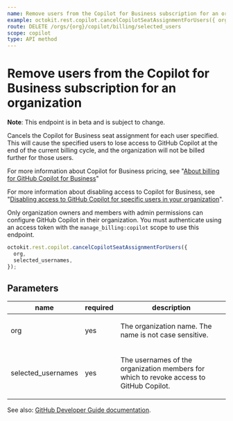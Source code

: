 ```yaml
---
name: Remove users from the Copilot for Business subscription for an organization
example: octokit.rest.copilot.cancelCopilotSeatAssignmentForUsers({ org, selected_usernames })
route: DELETE /orgs/{org}/copilot/billing/selected_users
scope: copilot
type: API method
---
```


# Remove users from the Copilot for Business subscription for an organization

**Note**: This endpoint is in beta and is subject to change.

Cancels the Copilot for Business seat assignment for each user specified.
This will cause the specified users to lose access to GitHub Copilot at the end of the current billing cycle, and the organization will not be billed further for those users.

For more information about Copilot for Business pricing, see "[About billing for GitHub Copilot for Business](https://docs.github.com/billing/managing-billing-for-github-copilot/about-billing-for-github-copilot#pricing-for-github-copilot-for-business)"

For more information about disabling access to Copilot for Business, see "[Disabling access to GitHub Copilot for specific users in your organization](https://docs.github.com/copilot/configuring-github-copilot/configuring-github-copilot-settings-in-your-organization#disabling-access-to-github-copilot-for-specific-users-in-your-organization)".

Only organization owners and members with admin permissions can configure GitHub Copilot in their organization. You must
authenticate using an access token with the `manage_billing:copilot` scope to use this endpoint.

```js
octokit.rest.copilot.cancelCopilotSeatAssignmentForUsers({
  org,
  selected_usernames,
});
```

## Parameters

<table>
  <thead>
    <tr>
      <th>name</th>
      <th>required</th>
      <th>description</th>
    </tr>
  </thead>
  <tbody>
    <tr><td>org</td><td>yes</td><td>

The organization name. The name is not case sensitive.

</td></tr>
<tr><td>selected_usernames</td><td>yes</td><td>

The usernames of the organization members for which to revoke access to GitHub Copilot.

</td></tr>
  </tbody>
</table>

See also: [GitHub Developer Guide documentation](https://docs.github.com/rest/copilot/copilot-for-business#remove-users-from-the-copilot-for-business-subscription-for-an-organization).
